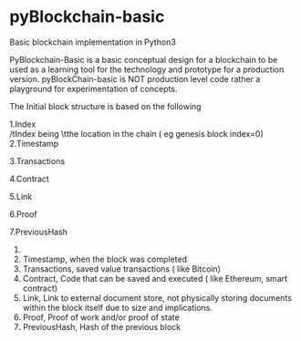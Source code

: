 # pyBlockchain-basic
Basic blockchain implementation in Python3

PyBlockchain-Basic is a basic conceptual design for a blockchain to be used as a learning tool for the
technology and prototype for a production version. pyBlockChain-basic is NOT production level code rather a
playground for experimentation of concepts.

The Initial block structure is based on the following

1.Index<br>
/tIndex being \tthe location in the chain ( eg genesis block index=0)<br>
2.Timestamp

3.Transactions

4.Contract

5.Link

6.Proof

7.PreviousHash



1.
2. Timestamp, when the block was completed
3. Transactions, saved value transactions ( like Bitcoin)
4. Contract, Code that can be saved and executed ( like Ethereum, smart contract)
5. Link, Link to external document store, not physically storing documents within the block itself due to
   size and implications.
6. Proof, Proof of work  and/or proof of state
7. PreviousHash, Hash of the previous block